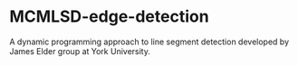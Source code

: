 # MCMLSD-edge-detection
A dynamic programming approach to line segment detection developed by James Elder group at York University.
